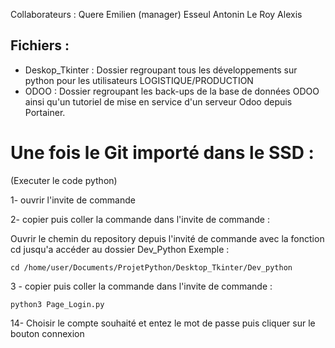  Collaborateurs : Quere Emilien (manager)
                Esseul Antonin
                Le Roy Alexis

## Fichiers :

- Deskop_Tkinter : Dossier regroupant tous les développements sur python pour les utilisateurs LOGISTIQUE/PRODUCTION
- ODOO  : Dossier regroupant les back-ups de la base de données ODOO ainsi qu'un tutoriel de mise en service d'un serveur Odoo depuis Portainer.

# Une fois le Git importé dans le SSD :
(Executer le code python)
 
1- ouvrir l'invite de commande

2- copier puis coller la commande dans l'invite de commande :

Ouvrir le chemin du repository depuis l'invité de commande avec la fonction cd jusqu'a accéder au dossier Dev_Python
Exemple : 

```cd /home/user/Documents/ProjetPython/Desktop_Tkinter/Dev_python```
 
3 - copier puis coller la commande dans l'invite de commande :  
 
``` python3 Page_Login.py ```

 
14- Choisir le compte souhaité et entez le mot de passe puis cliquer sur le bouton connexion

